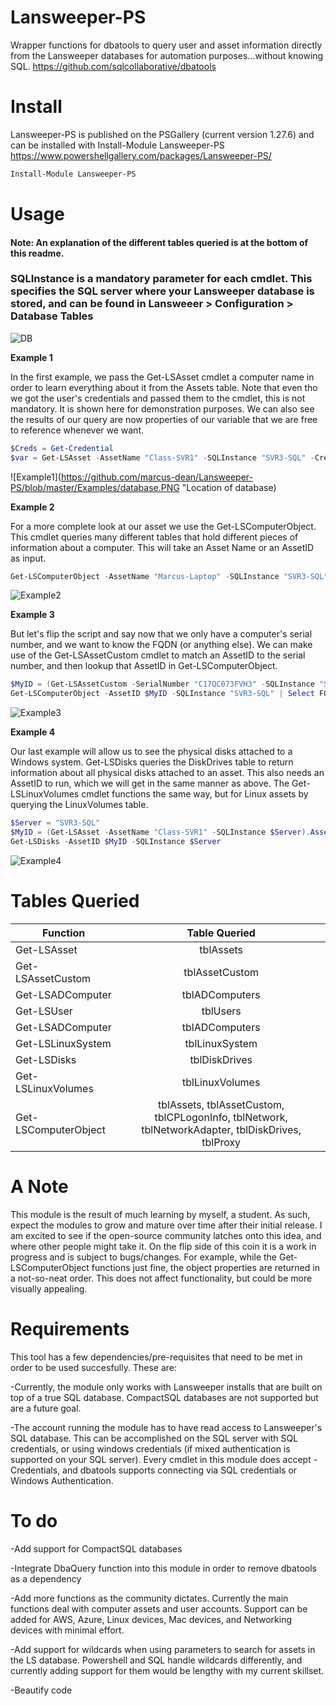 # Lansweeper-PS
Wrapper functions for dbatools to query user and asset information directly from the Lansweeper databases for automation purposes...without knowing SQL.
https://github.com/sqlcollaborative/dbatools

# Install
Lansweeper-PS is published on the PSGallery (current version 1.27.6) and can be installed with Install-Module Lansweeper-PS
https://www.powershellgallery.com/packages/Lansweeper-PS/
```Powershell
Install-Module Lansweeper-PS
```

# Usage
#### Note: An explanation of the different tables queried is at the bottom of this readme.
### SQLInstance is a mandatory parameter for each cmdlet. This specifies the SQL server where your Lansweeper database is stored, and can be found in Lansweeer > Configuration > Database Tables

![DB](https://github.com/marcus-dean/Lansweeper-PS/blob/master/Examples/database.PNG "Databse Location")

**Example 1**

In the first example, we pass the Get-LSAsset cmdlet a computer name in order to learn everything about it from the Assets table.
Note that even tho we got the user's credentials and passed them to the cmdlet, this is not mandatory. It is shown here for demonstration purposes.
We can also see the results of our query are now properties of our variable that we are free to reference whenever we want.
```Powershell
$Creds = Get-Credential
$var = Get-LSAsset -AssetName "Class-SVR1" -SQLInstance "SVR3-SQL" -Credentials $Creds
```
![Example1](https://github.com/marcus-dean/Lansweeper-PS/blob/master/Examples/database.PNG "Location of database)

**Example 2**

For a more complete look at our asset we use the Get-LSComputerObject. This cmdlet queries many different tables that hold different pieces of information about a computer. This will take an Asset Name or an AssetID as input.
```Powershell
Get-LSComputerObject -AssetName "Marcus-Laptop" -SQLInstance "SVR3-SQL"
```
![Example2](https://github.com/marcus-dean/Lansweeper-PS/blob/master/Examples/Get-LSComputerObject.PNG "Results of Get-LSCoputerObject")

**Example 3**

But let's flip the script and say now that we only have a computer's serial number, and we want to know the FQDN (or anything else). We can make use of the Get-LSAssetCustom cmdlet to match an AssetID to the serial number, and then lookup that AssetID in Get-LSComputerObject.

```Powershell
$MyID = (Get-LSAssetCustom -SerialNumber "C17QC073FVH3" -SQLInstance "SVR3-SQL").AssetID
Get-LSComputerObject -AssetID $MyID -SQLInstance "SVR3-SQL" | Select FQDN
```
![Example3](https://github.com/marcus-dean/Lansweeper-PS/blob/master/Examples/Get%20Computer%20Serial.PNG "Turning our computer serial into a FQDN")

**Example 4**

Our last example will allow us to see the physical disks attached to a Windows system. Get-LSDisks queries the DiskDrives table to return information about all physical disks attached to an asset. This also needs an AssetID to run, which we will get in the same manner as above. The Get-LSLinuxVolumes cmdlet functions the same way, but for Linux assets by querying the LinuxVolumes table.

```Powershell
$Server = "SVR3-SQL"
$MyID = (Get-LSAsset -AssetName "Class-SVR1" -SQLInstance $Server).AssetID
Get-LSDisks -AssetID $MyID -SQLInstance $Server 
```
![Example4](https://github.com/marcus-dean/Lansweeper-PS/blob/master/Examples/Get-LSDisks.PNG "Results of Get-LSDisks")

# Tables Queried
| Function               | Table  Queried     | 
| -----------------------|:------------------:| 
| Get-LSAsset            | tblAssets          | 
| Get-LSAssetCustom      | tblAssetCustom     | 
| Get-LSADComputer       | tblADComputers     |
| Get-LSUser             | tblUsers           |
| Get-LSADComputer       | tblADComputers     |
| Get-LSLinuxSystem      | tblLinuxSystem     |
| Get-LSDisks            | tblDiskDrives      |
| Get-LSLinuxVolumes     | tblLinuxVolumes    |
| Get-LSComputerObject   | tblAssets, tblAssetCustom, tblCPLogonInfo, tblNetwork, tblNetworkAdapter, tblDiskDrives, tblProxy     |


# A Note
This module is the result of much learning by myself, a student. As such, expect the modules to grow and mature over time after their initial release. I am excited to see if the open-source community latches onto this idea, and where other people might take it. On the flip side of this coin it is a work in progress and is subject to bugs/changes. For example, while the Get-LSComputerObject functions just fine, the object properties are returned in a not-so-neat order. This does not affect functionality, but could be more visually appealing.

# Requirements
This tool has a few dependencies/pre-requisites that need to be met in order to be used succesfully. These are:

-Currently, the module only works with Lansweeper installs that are built on top of a true SQL database. CompactSQL databases are not supported but are a future goal. 

-The account running the module has to have read access to Lansweeper's SQL database. This can be accomplished on the SQL server with SQL credentials, or using windows credentials (if mixed authentication is supported on your SQL server). Every cmdlet in this module does accept -Credentials, and dbatools supports connecting via SQL credentials or Windows Authentication. 

# To do
-Add support for CompactSQL databases

-Integrate DbaQuery function into this module in order to remove dbatools as a dependency

-Add more functions as the community dictates. Currently the main functions deal with computer assets and user accounts. Support can be added for AWS, Azure, Linux devices, Mac devices, and Networking devices with minimal effort.

-Add support for wildcards when using parameters to search for assets in the LS database. Powershell and SQL handle wildcards differently, and currently adding support for them would be lengthy with my current skillset.

-Beautify code
